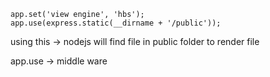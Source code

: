 ```
app.set('view engine', 'hbs');
app.use(express.static(__dirname + '/public'));
```
using this -> nodejs will find file in public folder to render file

app.use -> middle ware
